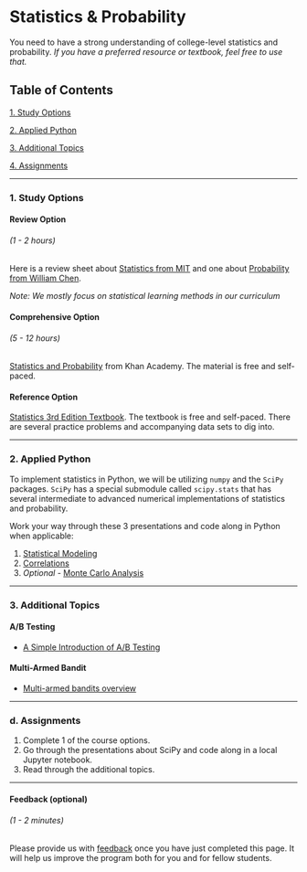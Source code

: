 # Statistics & Probability

You need to have a strong understanding of college-level statistics and probability. *If you have a preferred resource or textbook, feel free to use that.*

## Table of Contents
[1. Study Options](#section-a)

[2. Applied Python](#section-b)

[3. Additional Topics](#section-c)

[4. Assignments](#section-d)

---

### <a name="section-a"></a>1. Study Options

#### Review Option
###### (1 - 2 hours)

Here is a review sheet about [Statistics from MIT](https://s3.amazonaws.com/ds-foundations/resources/stats_handout.pdf) and one about [Probability from William Chen](https://s3.amazonaws.com/ds-foundations/resources/prob_handout.pdf).

*Note: We mostly focus on statistical learning methods in our curriculum*

#### Comprehensive Option
###### (5 - 12 hours)

[Statistics and Probability](https://www.khanacademy.org/math/statistics-probability) from Khan Academy. The material is free and self-paced.

#### Reference Option

[Statistics 3rd Edition Textbook](https://www.openintro.org/stat/textbook.php?stat_book=os). The textbook is free and self-paced. There are several practice problems and accompanying data sets to dig into.

---

### <a name="section-b"></a>2. Applied Python

To implement statistics in Python, we will be utilizing `numpy` and the `SciPy` packages. `SciPy` has a special submodule called `scipy.stats` that has several intermediate to advanced numerical implementations of statistics and probability.

Work your way through these 3 presentations and code along in Python when applicable:

1. [Statistical Modeling](https://s3.amazonaws.com/ds-foundations/resources/slides-stat-modelling.pdf)
2. [Correlations](https://s3.amazonaws.com/ds-foundations/resources/slides-correlations.pdf)
3. *Optional* - [Monte Carlo Analysis](https://s3.amazonaws.com/ds-foundations/resources/slides-monte-carlo.pdf)

---

### <a name="section-c"></a>3. Additional Topics

#### A/B Testing
- [A Simple Introduction of A/B Testing](https://www.optimizely.com/ab-testing/)

#### Multi-Armed Bandit
- [Multi-armed bandits overview](https://dataorigami.net/blogs/napkin-folding/79031811-multi-armed-bandits)

---

### <a name="section-d"></a>d. Assignments

1. Complete 1 of the course options.
2. Go through the presentations about SciPy and code along in a local Jupyter notebook.
2. Read through the additional topics.

---

#### Feedback (optional)
###### (1 - 2 minutes)

Please provide us with [feedback](https://goo.gl/forms/gkWsYCSFXw2z40v33) once you have just completed this page. It will help us improve the program both for you and for fellow students.
